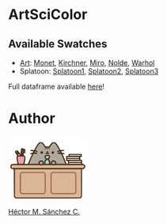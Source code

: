 # ArtSciColor


## Available Swatches


* [Art](./ArtSciColor/swatches/Art.md): [Monet](./ArtSciColor/swatches/Monet.md), [Kirchner](./ArtSciColor/swatches/Kirchner.md), [Miro](./ArtSciColor/swatches/Miro.md), [Nolde](./ArtSciColor/swatches/Nolde.md), [Warhol](./ArtSciColor/swatches/Kirchner.md)
* Splatoon: [Splatoon1](./ArtSciColor/swatches/Splatoon1.md),  [Splatoon2](./ArtSciColor/swatches/Splatoon2.md),  [Splatoon3](./ArtSciColor/swatches/Splatoon3.md)

Full dataframe available [here](./ArtSciColor/data/DB.csv)!

# Author

<img src="./ArtSciColor/media/pusheen.jpg" height="130px" align="middle"><br>

[Héctor M. Sánchez C.](https://chipdelmal.github.io/)
